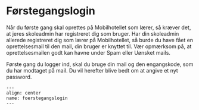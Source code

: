 # Førstegangslogin

Når du første gang skal oprettes på Mobilhotellet som lærer, så kræver det, at jeres skoleadmin har registreret dig som bruger. Har din skoleadmin allerede registreret dig som lærer på Mobilhotellet, så burde du have fået en oprettelsesmail til den mail, din bruger er knyttet til. Vær opmærksom på, at oprettelsesmailen godt kan havne under Spam eller Uønsket mails. 

Første gang du logger ind, skal du bruge din mail og den engangskode, som du har modtaget på mail. Du vil herefter blive bedt om at angive et nyt password.

```{figure} foerstegangslogin.png
---
align: center
name: foerstegangslogin
---
```